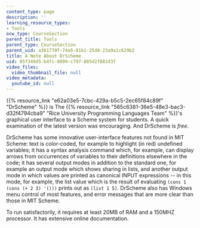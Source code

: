 ```yaml
---
content_type: page
description: ''
learning_resource_types:
- Tools
ocw_type: CourseSection
parent_title: Tools
parent_type: CourseSection
parent_uid: a361770f-74a5-81b1-25d8-23a9a1c629b2
title: A Note About DrScheme
uid: 05f349d5-b4fc-8099-c797-885d2f882d3f
video_files:
  video_thumbnail_file: null
video_metadata:
  youtube_id: null
---
```


{{% resource_link "e62a03e5-7cbc-429a-b5c5-2ec65f84c89f" "DrScheme" %}} is The {{% resource_link "565c6381-36e5-48e3-bac3-d32f4794cba9" "Rice University Programming Languages Team" %}}'s graphical user interface to a Scheme system for students. A quick examination of the latest version was encouraging. And DrScheme is _free_.

DrScheme has some innovative user-interface features not found in MIT Scheme: text is color-coded, for example to highlight (in red) undefined variables; it has a syntax analysis command which, for example, can display arrows from occurrences of variables to their definitions elsewhere in the code; it has several output modes in addition to the standard one, for example an output mode which shows sharing in lists, and another output mode in which values are printed as canonical INPUT expressions -- in this mode, for example, the list value which is the result of evaluating `(cons 1 (cons (+ 2 3) '()))` prints out as `(list 1 5)`. DrScheme also has Windows menu control of most features, and error messages that are more clear than those in MIT Scheme.

To run satisfactorily, it requires at least 20MB of RAM and a 150MHZ processor. It has extensive online documentation.